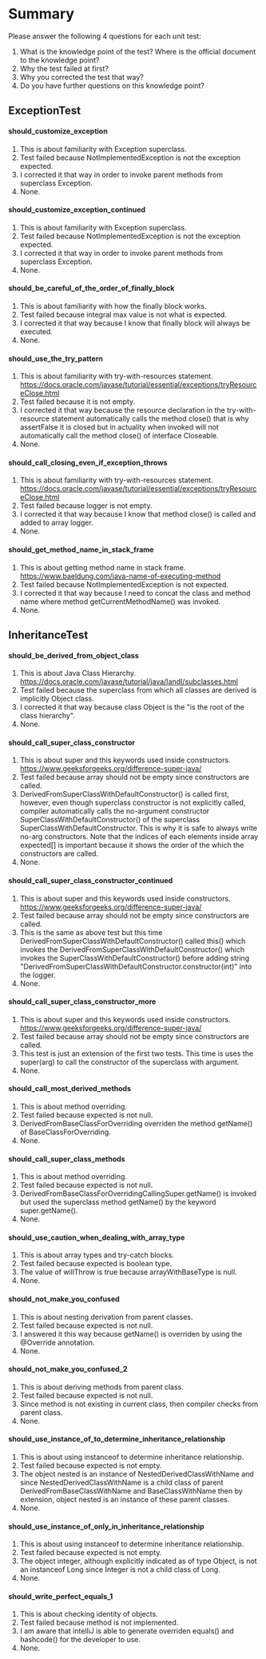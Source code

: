 # Summary

Please answer the following 4 questions for each unit test:
1. What is the knowledge point of the test? Where is the official document to the knowledge point?
2. Why the test failed at first?
3. Why you corrected the test that way?
4. Do you have further questions on this knowledge point?

## ExceptionTest
#### should_customize_exception
1. This is about familiarity with Exception superclass.
2. Test failed because NotImplementedException is not the exception expected.
3. I corrected it that way in order to invoke parent methods from superclass Exception.
4. None.

#### should_customize_exception_continued
1. This is about familiarity with Exception superclass.
2. Test failed because NotImplementedException is not the exception expected.
3. I corrected it that way in order to invoke parent methods from superclass Exception.
4. None.

#### should_be_careful_of_the_order_of_finally_block
1. This is about familiarity with how the finally block works. 
2. Test failed because integral max value is not what is expected.
3. I corrected it that way because I know that finally block will always be executed. 
4. None.

#### should_use_the_try_pattern
1. This is about familiarity with try-with-resources statement.
https://docs.oracle.com/javase/tutorial/essential/exceptions/tryResourceClose.html
2. Test failed because it is not empty.
3. I corrected it that way because the resource declaration in the try-with-resource statement automatically calls the method close() that is why
assertFalse it is closed but in actuality when invoked will not automatically call the method close() of interface Closeable.
4. None.

#### should_call_closing_even_if_exception_throws
1. This is about familiarity with try-with-resources statement.
https://docs.oracle.com/javase/tutorial/essential/exceptions/tryResourceClose.html
2. Test failed because logger is not empty.
3. I corrected it that way because I know that method close() is called and added to array logger.
4. None.

#### should_get_method_name_in_stack_frame
1. This is about getting method name in stack frame.
https://www.baeldung.com/java-name-of-executing-method
2. Test failed because NotImplementedException is not expected.
3. I corrected it that way because I need to concat the class and method name where method getCurrentMethodName() was invoked.
4. None.

## InheritanceTest
#### should_be_derived_from_object_class
1. This is about Java Class Hierarchy.
https://docs.oracle.com/javase/tutorial/java/IandI/subclasses.html
2. Test failed because the superclass from which all classes are derived is implicitly Object class.
3. I corrected it that way because class Object is the "is the root of the class hierarchy".
4. None.

#### should_call_super_class_constructor
1. This is about super and this keywords used inside constructors.
https://www.geeksforgeeks.org/difference-super-java/
2. Test failed because array should not be empty since constructors are called.
3. DerivedFromSuperClassWithDefaultConstructor() is called first, however, even though superclass constructor is not explicitly called, compiler automatically
calls the no-argument constructor SuperClassWithDefaultConstructor() of the superclass SuperClassWithDefaultConstructor. This is why it is safe to always write no-arg constructors.
Note that the indices of each elements inside array expected[] is important because it shows the order of the which the constructors are called.
4. None.

#### should_call_super_class_constructor_continued
1. This is about super and this keywords used inside constructors.
https://www.geeksforgeeks.org/difference-super-java/
2. Test failed because array should not be empty since constructors are called.
3. This is the same as above test but this time DerivedFromSuperClassWithDefaultConstructor() called this() which invokes the DerivedFromSuperClassWithDefaultConstructor()
which invokes the SuperClassWithDefaultConstructor() before adding string "DerivedFromSuperClassWithDefaultConstructor.constructor(int)" into the logger.
4. None.

#### should_call_super_class_constructor_more
1. This is about super and this keywords used inside constructors.
https://www.geeksforgeeks.org/difference-super-java/
2. Test failed because array should not be empty since constructors are called.
3. This test is just an extension of the first two tests. This time is uses the super(arg) to call the constructor of the superclass with argument.
4. None.

#### should_call_most_derived_methods
1. This is about method overriding.
2. Test failed because expected is not null.
3. DerivedFromBaseClassForOverriding overriden the method getName() of BaseClassForOverriding.
4. None.

#### should_call_super_class_methods
1. This is about method overriding.
2. Test failed because expected is not null.
3. DerivedFromBaseClassForOverridingCallingSuper.getName() is invoked but used the superclass method getName() by the keyword super.getName(). 
4. None.

#### should_use_caution_when_dealing_with_array_type
1. This is about array types and try-catch blocks.
2. Test failed because expected is boolean type.
3. The value of willThrow is true because arrayWithBaseType is null.
4. None.

#### should_not_make_you_confused
1. This is about nesting derivation from parent classes.
2. Test failed because expected is not null.
3. I answered it this way because getName() is overriden by using the @Override annotation.
4. None.

#### should_not_make_you_confused_2
1. This is about deriving methods from parent class. 
2. Test failed because expected is not null.
3. Since method is not existing in current class, then compiler checks from parent class.
4. None.

#### should_use_instance_of_to_determine_inheritance_relationship
1. This is about using instanceof to determine inheritance relationship.
2. Test failed because expected is not empty.
3. The object nested is an instance of NestedDerivedClassWithName and since NestedDerivedClassWithName is a child class of parent DerivedFromBaseClassWithName and BaseClassWithName
then by extension, object nested is an instance of these parent classes.
4. None.

#### should_use_instance_of_only_in_inheritance_relationship
1. This is about using instanceof to determine inheritance relationship.
2. Test failed because expected is not empty.
3. The object integer, although explicitly indicated as of type Object, is not an instanceof Long since Integer is not a child class of Long. 
4. None.

#### should_write_perfect_equals_1
1. This is about checking identity of objects.
2. Test failed because method is not implemented.
3. I am aware that intelliJ is able to generate overriden equals() and hashcode() for the developer to use.
4. None.

